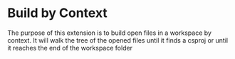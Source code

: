 # Build by Context

The purpose of this extension is to build open files in a workspace by context. It will walk the tree of the opened files until it finds a csproj or until it reaches the end of the workspace folder
